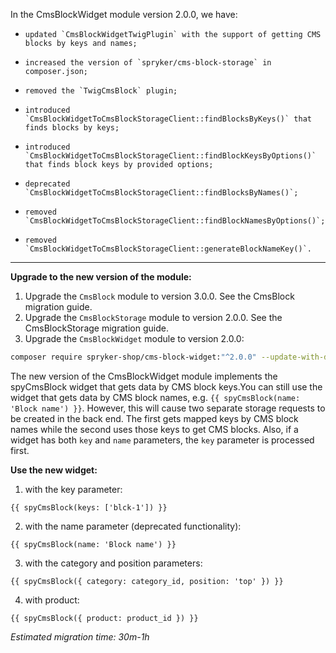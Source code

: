 In the CmsBlockWidget module version 2.0.0, we have:

*     updated `CmsBlockWidgetTwigPlugin` with the support of getting CMS blocks by keys and names;
*     increased the version of `spryker/cms-block-storage` in composer.json;
*     removed the `TwigCmsBlock` plugin;
*     introduced `CmsBlockWidgetToCmsBlockStorageClient::findBlocksByKeys()` that finds blocks by keys;
*     introduced `CmsBlockWidgetToCmsBlockStorageClient::findBlockKeysByOptions()` that finds block keys by provided options;
*     deprecated `CmsBlockWidgetToCmsBlockStorageClient::findBlocksByNames()`;
*     removed `CmsBlockWidgetToCmsBlockStorageClient::findBlockNamesByOptions()`;
*     removed `CmsBlockWidgetToCmsBlockStorageClient::generateBlockNameKey()`.
***
**Upgrade to the new version of the module:**

1. Upgrade the `CmsBlock` module to version 3.0.0. See the CmsBlock migration guide.
2. Upgrade the `CmsBlockStorage` module to version 2.0.0. See the CmsBlockStorage migration guide.
3. Upgrade the `CmsBlockWidget` module to version 2.0.0:
```bash
composer require spryker-shop/cms-block-widget:"^2.0.0" --update-with-dependencies
```

The new version of the CmsBlockWidget module implements the spyCmsBlock widget that gets data by CMS block keys.You can still use the widget that gets data by CMS block names, e.g. `{{ spyCmsBlock(name: 'Block name') }}`. However, this will cause two separate storage requests to be created in the back end. The first gets mapped keys by CMS block names while the second uses those keys to get CMS blocks. Also, if a widget has both `key` and `name` parameters, the `key` parameter is processed first.

**Use the new widget:**

1. with the key parameter:
```twig
{{ spyCmsBlock(keys: ['blck-1']) }}
```
2. with the name parameter (deprecated functionality):
```twig
{{ spyCmsBlock(name: 'Block name') }}
```
3. with the category and position parameters:
```twig
{{ spyCmsBlock({ category: category_id, position: 'top' }) }}
```
4. with product:
```twig
{{ spyCmsBlock({ product: product_id }) }}
```

*Estimated migration time: 30m-1h*